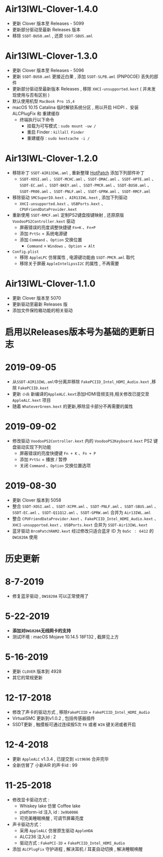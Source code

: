 # Air13IWL-Clover-1.4.0
- 更新 Clover 版本至 Releases - 5099
- 更新部分驱动至最新 Releases 版本
- 移除 `SSDT-BUS0.aml` , 还原 `SSDT-SBUS.aml`
# Air13IWL-Clover-1.3.0
- 更新 Clover 版本至 Releases - 5096
- 更新 `SSDT-BUS0.aml` 更接近白果 , 添加 `SSDT-SLPB.aml` (PNP0C0E) 丢失的部件
- 更新部分驱动至最新版本 Releases , 移除 `XHCI-unsupported.kext` ( 并未发现使用与否有区别 )
- 默认使用机型 `MacBook Pro 15,4`
- macOS 10.15 Catalina 临时解锁系统分区 , 用以开启 HIDPI 、安装 ALCPlugFix 和 重建缓存
  - 终端执行以下命令
    - 挂载为可写模式 : `sudo mount -uw /`
    - 重启 Finder : `killall Finder`
    - 重建缓存 : `sudo kextcache -i /`
# Air13IWL-Clover-1.2.0
- 移除补丁 `SSDT-AIR13IWL.aml`  , 重新整理 [HotPatch](https://github.com/daliansky/Lenovo-Air13-IWL-Hackintosh/blob/master/HotPatch/ReadMe.md) 添加下列部件补丁
  - `SSDT-XOSI.aml` 、`SSDT-MCHC.aml` 、`SSDT-DMAC.aml` 、`SSDT-HPTE.aml` 、`SSDT-EC.aml` 、`SSDT-BKEY.aml` 、`SSDT-PMCR.aml` 、`SSDT-BUS0.aml` 、`SSDT-PR00.aml` 、`SSDT-PNLF.aml` 、`SSDT-GPRW.aml` 、`SSDT-RMCF.aml`
- 移除驱动 `SMCSuperIO.kext` 、`AIR13IWL.kext` , 添加下列驱动
  - `XHCI-unsupported.kext` 、`USBPorts.kext` 、`CPUFriendDataProvider.kext`
- 重新使用 `SSDT-RMCF.aml` 定制PS2键盘按键映射 , 还原原版 `VoodooPS2Controller.kext` 驱动 
  - 屏蔽错误的亮度调整快捷键 `Fn+K` 、`Fn+P`
  - 添加 `PrtSc` = 系统电源键
  - 添加 `Command` 、`Option` 交换位置
    - `Command` = `Windows` 、`Option = Alt`
- `Config.plist`
  - 移除 `AppleLPC` 仿冒属性 , 电源键功能由 `SSDT-PMCR.aml` 取代
  - 移除关于屏蔽 `AppleIntelLpssI2C` 的属性 , 不再需要
# Air13IWL-Clover-1.1.0
- 更新 Clover 版本至 5070
- 更新驱动至最新 Releases 版
- 添加文件保险箱功能的相关驱动
# 启用以Releases版本号为基础的更新日志
# 2019-09-05
- 从`SSDT-AIR13IWL.aml`中分离并移除 `FakePCIID_Intel_HDMI_Audio.kext` ,移除 `FakePCIID.kext`
- 更新 `小兵` 新编译的`AppleALC.kext`添加HDMI音频支持,相关修改已提交至 `AppleALC.kext` 项目
- 随着 `WhateverGreen.kext` 的更新,移除显卡部分不再需要的属性
# 2019-09-02
- 修改驱动 `VoodooPS2Controller.kext` 内的 `VoodooPS2Keyboard.kext` PS2 键盘驱动实现下列功能
  - 屏蔽错误的亮度快捷键 `Fn + K` 、`Fn + P`
  - 添加 `PrtSc` = 播放 / 暂停
  - 关闭 `Command` 、`Option` 交换位置选项
# 2019-08-30
- 更新 Clover 版本到 5058
- 整合 `SSDT-XOSI.aml` 、`SSDT-XCPM.aml` 、`SSDT-PNLF.aml` 、`SSDT-SBUS.aml` 、 `SSDT-EC.aml` 、`SSDT-Q11Q12.aml` 、`SSDT-GPRW.aml` 合并为 `Air13IWL.aml`
- 整合 `CPUFriendDataProvider.kext` 、`FakePCIID_Intel_HDMI_Audio.kext` 、`XHCI-unsupported.kext` 、`USBPorts.kext` 合并为 `SSDT-Air13IWL.kext`
- 蓝牙驱动 `BrcmPatchRAM2.kext` 经过修改只适合蓝牙 ID 为 `0a5c ` : ` 6412` 的 `DW1820A` 使用
# 历史更新
# 8-7-2019
  - 修复蓝牙驱动 , `DW1820A` 可以正常使用了
# 5-22-2019
  - **添加对`DW1820A`无线网卡的支持**
  - 测试环境 : macOS Mojave 10.14.5 18F132 , 截屏见上方
# 5-16-2019
  - 更新 `CLOVER` 版本到 4928
  - 其它的常规更新
# 12-17-2018
  - 修改了声卡的驱动方式 , 移除`FakePCIID` + `FakePCIID_Intel_HDMI_Audio`
  - VirtualSMC 更新到v1.0.2 , 包括传感器插件
  - SSDT更新 , 触摸板可通过连续按5次 `F6` 或者 `WIN` 键关闭或者开启
# 12-4-2018
  - 更新 `AppleALC` v1.3.4 , 已提交到 `vit9696` 合并完毕
  - 全新仿冒了 小新AIR 的声卡id : 99
# 11-25-2018
  - 修改显卡驱动方式 :
    - Whiskey lake 仿冒 Coffee lake
    - platform-id 注入 id : `3e9b0006`
    - 可完美睡眠唤醒 , 可调节屏幕亮度
  - 声卡驱动方式：
    - 采用 `AppleALC` 仿冒原生驱动 `AppleHDA`
    - ALC236 注入id : 2
    - 驱动方式 : `FakePCI-ID` + `FakePCIID_Intel_HDMI_Audio`
  - 添加 `ALCPlugFix` 守护进程 , 解决耳机 / 耳麦自动切换 , 解决睡眠唤醒